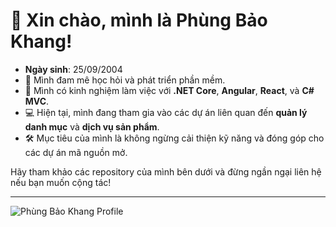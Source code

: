 # 👋 Xin chào, mình là Phùng Bảo Khang!

- **Ngày sinh**: 25/09/2004  
- 🌱 Mình đam mê học hỏi và phát triển phần mềm.
- 🔧 Mình có kinh nghiệm làm việc với **.NET Core**, **Angular**, **React**, và **C# MVC**.
- 💻 Hiện tại, mình đang tham gia vào các dự án liên quan đến **quản lý danh mục** và **dịch vụ sản phẩm**.
- 🛠 Mục tiêu của mình là không ngừng cải thiện kỹ năng và đóng góp cho các dự án mã nguồn mở.

Hãy tham khảo các repository của mình bên dưới và đừng ngần ngại liên hệ nếu bạn muốn cộng tác!

---

![Phùng Bảo Khang Profile](./profile-placeholder.png)


